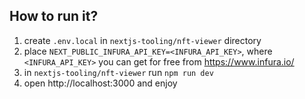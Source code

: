 ## How to run it?

1. create `.env.local` in `nextjs-tooling/nft-viewer` directory
2. place `NEXT_PUBLIC_INFURA_API_KEY=<INFURA_API_KEY>`, where `<INFURA_API_KEY>` you can get for free from https://www.infura.io/ 
3. in `nextjs-tooling/nft-viewer` run `npm run dev`
4. open http://localhost:3000 and enjoy



